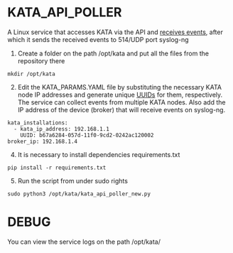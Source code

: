 # KATA_API_POLLER
A Linux service that accesses KATA via the API and [receives events](https://support.kaspersky.com/help/KATA/5.1/ru-RU/248951.htm), after which it sends the received events to 514/UDP port syslog-ng

1) Create a folder on the path /opt/kata and put all the files from the repository there
```
mkdir /opt/kata
```

2) Edit the KATA_PARAMS.YAML file by substituting the necessary KATA node IP addresses and generate unique [UUIDs](https://www.uuidgenerator.net/version1)
for them, respectively. The service can collect events from multiple KATA nodes. Also add the IP address of the device (broker) that will receive events on syslog-ng.
```
kata_installations:
  - kata_ip_address: 192.168.1.1
    UUID: b67a6284-057d-11f0-9cd2-0242ac120002
broker_ip: 192.168.1.4
```

4) It is necessary to install dependencies requirements.txt
```
pip install -r requirements.txt
```

5) Run the script from under sudo rights
```
sudo python3 /opt/kata/kata_api_poller_new.py
```

# DEBUG

You can view the service logs on the path /opt/kata/
